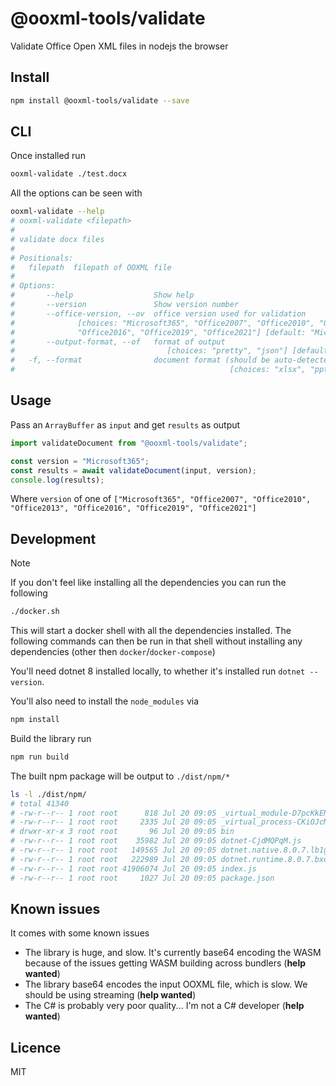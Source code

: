 # @ooxml-tools/validate

Validate Office Open XML files in nodejs the browser

## Install

```bash
npm install @ooxml-tools/validate --save
```

## CLI

Once installed run

```bash
ooxml-validate ./test.docx
```

All the options can be seen with

```bash
ooxml-validate --help
# ooxml-validate <filepath>
#
# validate docx files
#
# Positionals:
#   filepath  filepath of OOXML file                                      [string]
#
# Options:
#       --help                  Show help                                [boolean]
#       --version               Show version number                      [boolean]
#       --office-version, --ov  office version used for validation
#              [choices: "Microsoft365", "Office2007", "Office2010", "Office2013",
#              "Office2016", "Office2019", "Office2021"] [default: "Microsoft365"]
#       --output-format, --of   format of output
#                                  [choices: "pretty", "json"] [default: "pretty"]
#   -f, --format                document format (should be auto-detected)
#                                                [choices: "xlsx", "pptx", "docx"]
```

## Usage

Pass an `ArrayBuffer` as `input` and get `results` as output

```js
import validateDocument from "@ooxml-tools/validate";

const version = "Microsoft365";
const results = await validateDocument(input, version);
console.log(results);
```

Where `version` of one of `["Microsoft365", "Office2007", "Office2010", "Office2013", "Office2016", "Office2019", "Office2021"]`

## Development

> [!NOTE]  
> If you don't feel like installing all the dependencies you can run the following
>
> ```bash
> ./docker.sh
> ```
>
> This will start a docker shell with all the dependencies installed. The following commands can then be run in that shell without installing any dependencies (other then `docker`/`docker-compose`)

You'll need dotnet 8 installed locally, to whether it's installed run `dotnet --version`.

You'll also need to install the `node_modules` via

```bash
npm install
```

Build the library run

```bash
npm run build
```

The built npm package will be output to `./dist/npm/*`

```bash
ls -l ./dist/npm/
# total 41340
# -rw-r--r-- 1 root root      818 Jul 20 09:05 _virtual_module-D7pcKkEN.js
# -rw-r--r-- 1 root root     2335 Jul 20 09:05 _virtual_process-CKiOJcMv.js
# drwxr-xr-x 3 root root       96 Jul 20 09:05 bin
# -rw-r--r-- 1 root root    35982 Jul 20 09:05 dotnet-CjdMQPqM.js
# -rw-r--r-- 1 root root   149565 Jul 20 09:05 dotnet.native.8.0.7.lb1gfjpp0m-Dp0tYBIl.js
# -rw-r--r-- 1 root root   222989 Jul 20 09:05 dotnet.runtime.8.0.7.bxd2x47e2z-B0R9BXGJ.js
# -rw-r--r-- 1 root root 41906074 Jul 20 09:05 index.js
# -rw-r--r-- 1 root root     1027 Jul 20 09:05 package.json
```

## Known issues

It comes with some known issues

- The library is huge, and slow. It's currently base64 encoding the WASM because of the issues getting WASM building across bundlers (**help wanted**)
- The library base64 encodes the input OOXML file, which is slow. We should be using streaming (**help wanted**)
- The C# is probably very poor quality... I'm not a C# developer (**help wanted**)

## Licence

MIT
